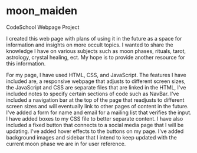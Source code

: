 # moon_maiden
CodeSchool Webpage Project

I created this web page with plans of using it in the future as a space for information and insights on more occult topics. I wanted to share the knowledge I have on various subjects such as moon phases, rituals, tarot, astrology, crystal healing, ect. My hope is to provide another resource for this information.

For my page, I have used HTML, CSS, and JavaScript. The features I have included are, a responsive webpage that adjusts to different screen sizes, the JavaScript and CSS are separate files that are linked in the HTML, I've included notes to specify certain sections of code such as NavBar. I've included a navigation bar at the top of the page that readjusts to different screen sizes and will eventually link to other pages of content in the future. I've added a form for name and email for a mailing list that verifies the input. I have added boxes to my CSS file to better separate content. I have also included a fixed button that connects to a social media page that I will be updating. I've added hover effects to the buttons on my page. I've added background images and sidebar that I intend to keep updated with the current moon phase we are in for user reference.
